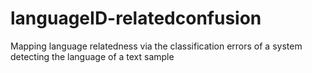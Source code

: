 # languageID-relatedconfusion
Mapping language relatedness via the classification errors of a system detecting the language of a text sample
